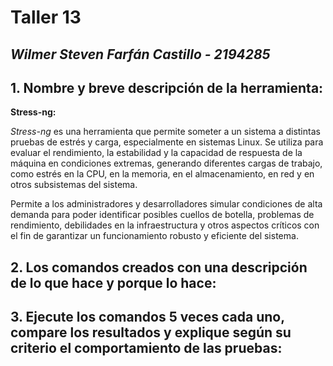 # Taller 13
## *Wilmer Steven Farfán Castillo - 2194285*

## 1. Nombre y breve descripción de la herramienta:

**Stress-ng:**

*Stress-ng* es una herramienta que permite someter a un sistema a distintas pruebas de estrés y carga, especialmente en sistemas Linux. Se utiliza para evaluar el rendimiento, la estabilidad y la capacidad de respuesta de la máquina en condiciones extremas, generando diferentes cargas de trabajo, como estrés en la CPU, en la memoria, en el almacenamiento, en red y en otros subsistemas del sistema. 

Permite a los administradores y desarrolladores simular condiciones de alta demanda para poder identificar posibles cuellos de botella, problemas de rendimiento, debilidades en la infraestructura y otros aspectos críticos con el fin de garantizar un funcionamiento robusto y eficiente del sistema.

## 2. Los comandos creados con una descripción de lo que hace y porque lo hace:



## 3. Ejecute los comandos 5 veces cada uno, compare los resultados y explique según su criterio el comportamiento de las pruebas:
